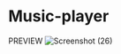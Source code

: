 # Music-player

PREVIEW
![Screenshot (26)](https://github.com/Anugrah070/Music-player/assets/71122669/c93355f0-808d-484d-b4b3-2525f57566fe)
